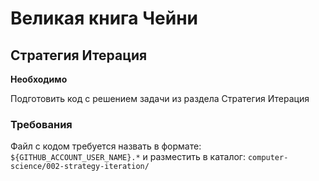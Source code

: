 # Великая книга Чейни

## Стратегия Итерация

**Необходимо**

Подготовить код с решением задачи из раздела Стратегия Итерация

### Требования

Файл с кодом требуется назвать в формате: `${GITHUB_ACCOUNT_USER_NAME}.*` и разместить в каталог: `computer-science/002-strategy-iteration/`
